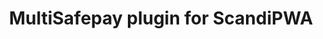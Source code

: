 ---
title: "MultiSafepay plugin for ScandiPWA"
breadcrumb_title: "ScandiPWA"
github_url : "https://github.com/MultiSafepay/scandipwa-multisafepay-payment-integration"
download_url : "https://github.com/MultiSafepay/scandipwa-multisafepay-payment-integration.git"
changelog_url : "."
manual: "." 
layout: 'single'
meta_title: "Plugin for ScandiPWA - MultiSafepay Docs"		
meta_description: "Free plugin to integrate MultiSafepay payment solutions into your ScandiPWA application on Magento 2."
description : "Free plugin to integrate MultiSafepay payment solutions into your ScandiPWA application on Magento 2."
weight: 17
logo: "/logo/Plugins/ScandiPWA.svg"
url: "/scandipwa/"
title_short: "ScandiPWA"
type: "PWA"
description_short: "MultiSafepay plugin for ScandiPWA."
---